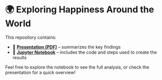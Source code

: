 # 🌍 Exploring Happiness Around the World

This repository contains:
- 📄 **[Presentation (PDF)](./Exploring-happiness-around-the-world.pdf)** – summarizes the key findings
- 📓 **[Jupyter Notebook](./Exploring-happiness-around-the-world.ipynb)** – includes the code and steps used to create the results

Feel free to explore the notebook to see the full analysis, or check the presentation for a quick overview!
